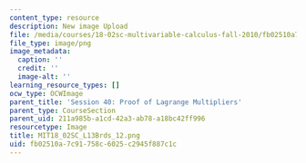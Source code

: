 ```yaml
---
content_type: resource
description: New image Upload
file: /media/courses/18-02sc-multivariable-calculus-fall-2010/fb02510a7c91758c6025c2945f887c1c_MIT18_02SC_L13Brds_12.png
file_type: image/png
image_metadata:
  caption: ''
  credit: ''
  image-alt: ''
learning_resource_types: []
ocw_type: OCWImage
parent_title: 'Session 40: Proof of Lagrange Multipliers'
parent_type: CourseSection
parent_uid: 211a985b-a1cd-42a3-ab78-a18bc42ff996
resourcetype: Image
title: MIT18_02SC_L13Brds_12.png
uid: fb02510a-7c91-758c-6025-c2945f887c1c
---
```

